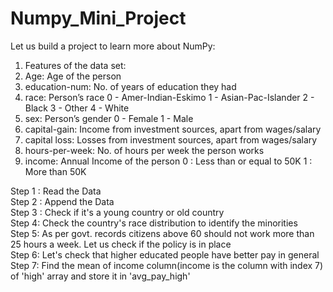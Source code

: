 # Numpy_Mini_Project
Let us build a project to learn more about NumPy:
1. Features of the data set:
2. Age: Age of the person
3. education-num: No. of years of education they had
4. race: Person’s race 0 - Amer-Indian-Eskimo 1 - Asian-Pac-Islander 2 - Black 3 - Other 4 - White
5. sex: Person’s gender 0 - Female 1 - Male
6. capital-gain: Income from investment sources, apart from wages/salary
7. capital loss: Losses from investment sources, apart from wages/salary
8. hours-per-week: No. of hours per week the person works
9. income: Annual Income of the person 0 : Less than or equal to 50K 1 : More than 50K<br>

Step 1 : Read the Data<br>
Step 2 : Append the Data<br>
Step 3 : Check if it's a young country or old country<br>
Step 4: Check the country's race distribution to identify the minorities<br>
Step 5: As per govt. records citizens above 60 should not work more than 25 hours a week. Let us check if the policy is in place<br>
Step 6: Let's check that higher educated people have better pay in general<br>
Step 7: Find the mean of income column(income is the column with index 7) of 'high' array and store it in 'avg_pay_high'<br>
